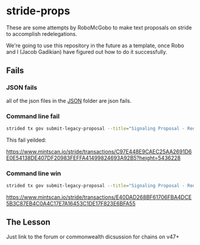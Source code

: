 # stride-props
These are some attempts by RoboMcGobo to make text proposals on stride to accomplish redelegations.  

We're going to use this repository in the future as a template, once Robo and I (Jacob Gadikian) have figured out how to do it successfully. 



## Fails

### JSON fails

all of the json files in the [JSON](./json/) folder are json fails. 

### Command line fail

```bash
strided tx gov submit-legacy-proposal --title="Signaling Proposal - Redelegate Stride's Osmosis Host Chain Validator Set" --description="This is a signaling proposal to redelegate Stride's Osmosis Validator Set. Over the past two months, the Stride community has been engaged in the process of selecting a new set of Osmosis validators for the purpose of delegating the OSMO deposited with Stride. This process has been open, transparent, and decentralized. \n\\n\\nA set of thirty-two Osmosis validators has been curated, and now it is up to Stride governance to decide whether or not to accept this new set. The proposed weights are:\n\n\n- Cohort 1: {Notional: 5.625%, CryptoCrew Validators: 5.625%, Lavender.Five Nodes: 5.625 %, Hathor Nodes: 5.625%}\n- Cohort 2: {Cosmostation: 4.375%, POSTHUMAN∞DVS: 4.375%, Crypto Assassin: 4.375%, stakely.io: 4.375%}\n- Cohort 3: {binary_holdings: 3.125%, bro_n_bro: 3.125%, Flipside: 3.125%, Interbloc: 3.125%}\n- Cohort 4: {Imperator: 2.875%, S16 Research Ventures: 2.875%, Smart Stake Analytics Hub: 2.875%, Interop: 2.875%}\n- Cohort 5: {Citadel.One: 2.625%, Stakewolle.com |100% Insurance: 2.625%, Crosnest: 2.625%, Autostake Slash Protected: 2.625%}\n- Cohort 6: {Polkachu.com: 2.375%, Forbole: 2.375%, Golden Ratio Staking: 2.375%, in3s.com: 2.375%}\n- Cohort 7: {DSRV: 2.125%, Jabbey: 2.125%, WhisperNode: 2.125%, StakeWithUs: 2.125%}\n- Cohort 8: {Chorus One: 1.875%, Cosmos Spaces: 1.875%, Silk Nodes: 1.875%, Simply Staking: 1.875%}}\n\\n\\nVoting YES indicates that you approve of this validator set, and would like to see OSMO deposited with Stride redelegated to these validators, according to the stated weights.\n\\n\\nVoting NO indicates that you disapprove of this validator set, and would like OSMO deposited with Stride to remain delegated to the default validator set.\n\\n\\nThe full proposal and discussion can be found here: https://commonwealth.im/stride/discussion/13084-redelegate-the-stride-osmosis-validator-set?tab=0\n%22}" --type="Text" --from RoboMcGobo --deposit 1000000000ustrd --chain-id stride-1 --gas 9000000 --gas-prices 0.025ustrd --node https://stride-rpc.polkachu.com:443
```

This fail yeilded: 

https://www.mintscan.io/stride/transactions/C97E448E9CAEC25AA2691D6E0E54138DE407DF20983FEFFA41499824693A92B5?height=5436228


### Command line win

```bash
strided tx gov submit-legacy-proposal --title="Signaling Proposal - Redelegate Stride's Osmosis Host Chain Validator Set" --description="This is a signaling proposal to redelegate Stride's Osmosis Validator Set.\n\\n\\nThe full proposal and discussion can be found here: https://commonwealth.im/stride/discussion/13084-redelegate-the-stride-osmosis-validator-set?tab=0\n%22}" --type="Text" --from RoboMcGobo --deposit 1000000000ustrd --chain-id stride-1 --gas 9000000 --gas-prices 0.025ustrd --node https://stride-rpc.polkachu.com:443
```



https://www.mintscan.io/stride/transactions/E40DAD268BF61706FBA4DCE5B3C87EB4C0A4C17E7A16453C1DE17F823E6BFA55

## The Lesson

Just link to the forum or commonwealth dicsussion for chains on v47+
